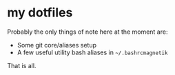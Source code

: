 # my dotfiles

Probably the only things of note here at the moment are:

- Some git core/aliases setup
- A few useful utility bash aliases in `~/.bashrcmagnetik`

That is all.
